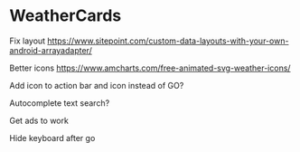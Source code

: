 # WeatherCards

Fix layout
https://www.sitepoint.com/custom-data-layouts-with-your-own-android-arrayadapter/

Better icons
https://www.amcharts.com/free-animated-svg-weather-icons/

Add icon to action bar and icon instead of GO?

Autocomplete text search?

Get ads to work

Hide keyboard after go
